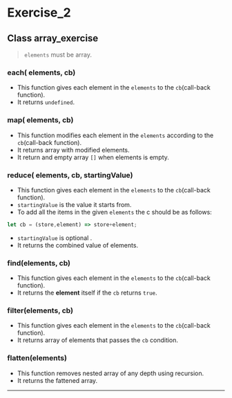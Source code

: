 # Exercise_2


## Class array_exercise 
>`elements` must be array.



### each( elements, cb)
* This function gives each element in the `elements` to the `cb`(call-back function).
* It returns `undefined`.


### map( elements, cb)
* This function modifies each element in the `elements` according to the `cb`(call-back function).
* It returns array with modified elements.
* It return and empty array `[]` when elements is empty.



### reduce( elements, cb, startingValue)
* This function gives each element in the `elements` to the `cb`(call-back function).
* `startingValue` is the value it starts from.
* To add all the items in the given `elements` the c should be as follows:
```javascript
let cb = (store,element) => store+element;
```
* `startingValue` is optional .
* It returns the combined value of elements.


### find(elements, cb)
* This function gives each element in the `elements` to the `cb`(call-back function).
* It returns the **element** itself if the `cb` returns `true`.



### filter(elements, cb)
* This function gives each element in the `elements` to the `cb`(call-back function).
* It returns array of elements that passes the `cb` condition.



### flatten(elements)
* This function removes nested array of any depth using recursion.
* It returns the fattened array.

---